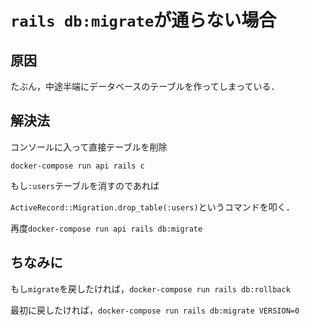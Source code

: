 # `rails db:migrate`が通らない場合

## 原因

たぶん，中途半端にデータベースのテーブルを作ってしまっている．



## 解決法

コンソールに入って直接テーブルを削除

`docker-compose run api rails c`

もし`:users`テーブルを消すのであれば

`ActiveRecord::Migration.drop_table(:users)`というコマンドを叩く．



再度`docker-compose run api rails db:migrate`



## ちなみに

もし`migrate`を戻したければ，`docker-compose run rails db:rollback`

最初に戻したければ，`docker-compose run rails db:migrate VERSION=0`